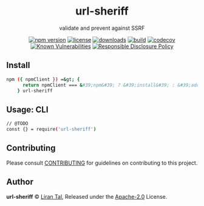 <!-- markdownlint-disable -->

<p align="center"><h1 align="center">
  url-sheriff
</h1>

<p align="center">
  validate and prevent against SSRF
</p>

<p align="center">
  <a href="https://www.npmjs.org/package/url-sheriff"><img src="https://badgen.net/npm/v/url-sheriff" alt="npm version"/></a>
  <a href="https://www.npmjs.org/package/url-sheriff"><img src="https://badgen.net/npm/license/url-sheriff" alt="license"/></a>
  <a href="https://www.npmjs.org/package/url-sheriff"><img src="https://badgen.net/npm/dt/url-sheriff" alt="downloads"/></a>
  <a href="https://github.com/lirantal/url-sheriff/actions?workflow=CI"><img src="https://github.com/lirantal/url-sheriff/workflows/CI/badge.svg" alt="build"/></a>
  <a href="https://codecov.io/gh/lirantal/url-sheriff"><img src="https://badgen.net/codecov/c/github/lirantal/url-sheriff" alt="codecov"/></a>
  <a href="https://snyk.io/test/github/lirantal/url-sheriff"><img src="https://snyk.io/test/github/lirantal/url-sheriff/badge.svg" alt="Known Vulnerabilities"/></a>
  <a href="./SECURITY.md"><img src="https://img.shields.io/badge/Security-Responsible%20Disclosure-yellow.svg" alt="Responsible Disclosure Policy" /></a>
</p>

## Install

```bash
npm ({ npmClient }) =&gt; {
      return npmClient === &#39;npm&#39; ? &#39;install&#39; : &#39;add&#39;
    } url-sheriff
```
## Usage: CLI

```bash
// @TODO
const {} = require('url-sheriff')
```

## Contributing

Please consult [CONTRIBUTING](./.github/CONTRIBUTING.md) for guidelines on contributing to this project.

## Author

**url-sheriff** © [Liran Tal](https://github.com/lirantal), Released under the [Apache-2.0](./LICENSE) License.